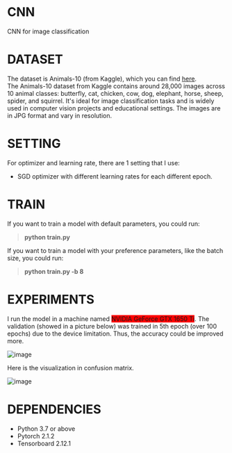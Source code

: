# CNN
CNN for image classification 

# DATASET 
The dataset is Animals-10 (from Kaggle), which you can find [here](https://www.kaggle.com/datasets/alessiocorrado99/animals10/data). <br>
The Animals-10 dataset from Kaggle contains around 28,000 images across 10 animal classes: butterfly, cat, chicken, cow, dog, elephant, horse, sheep, spider, and squirrel. It's ideal for image classification tasks and is widely used in computer vision projects and educational settings. The images are in JPG format and vary in resolution.

# SETTING
For optimizer and learning rate, there are 1 setting that I use: <br>
+ SGD optimizer with different learning rates for each different epoch.

# TRAIN 
If you want to train a model with default parameters, you could run: 
> **python train.py** <br>

If you want to train a model with your preference parameters, like the batch size, you could run: <br>
> **python train.py -b 8**

# EXPERIMENTS
I run the model in a machine named <span style="background-color: red;">NVIDIA GeForce GTX 1650 Ti</span>. The validation (showed in a picture below) was trained in 5th epoch (over 100 epochs) due to the device limitation. Thus, the accuracy could be improved more. 

![image](https://github.com/user-attachments/assets/674748b8-16b4-4ad7-8773-2291863a7127)

Here is the visualization in confusion matrix. 

![image](https://github.com/user-attachments/assets/7c9c757f-879c-433f-a67d-9a928972d900)


# DEPENDENCIES
+ Python 3.7 or above
+ Pytorch 2.1.2
+ Tensorboard 2.12.1


